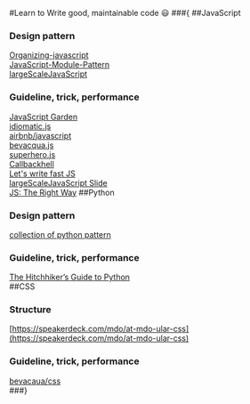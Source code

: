 #Learn to Write good, maintainable code :smiley:
###{
##JavaScript
### Design pattern
[Organizing-javascript](http://alistapart.com/article/the-design-of-code-organizing-javascript)  
[JavaScript-Module-Pattern](https://css-tricks.com/how-do-you-structure-javascript-the-module-pattern-edition/)  
[largeScaleJavaScript](http://addyosmani.com/largescalejavascript/)  
### Guideline, trick, performance
[JavaScript Garden](http://bonsaiden.github.io/JavaScript-Garden/zhtw/)  
[idiomatic.js](https://github.com/rwaldron/idiomatic.js)  
[airbnb/javascript](https://github.com/airbnb/javascript)  
[bevacqua.js](https://github.com/bevacqua/js)  
[superhero.js](https://github.com/superherojs/superherojs)  
[Callbackhell](http://callbackhell.com/)  
[Let's write fast JS](https://medium.com/the-javascript-collection/lets-write-fast-javascript-2b03c5575d9e)  
[largeScaleJavaScript Slide](http://www.slideshare.net/AddyOsmani/largescale-javascript-development)  
[JS: The Right Way](http://jstherightway.org/)
##Python
### Design pattern
[collection of python pattern](https://github.com/faif/python-patterns)  
### Guideline, trick, performance
[The Hitchhiker’s Guide to Python](http://docs.python-guide.org/en/latest/)  
##CSS
### Structure
[https://speakerdeck.com/mdo/at-mdo-ular-css](https://speakerdeck.com/mdo/at-mdo-ular-css)  
### Guideline, trick, performance
[bevacaua/css](https://github.com/bevacqua/css)  
###}
